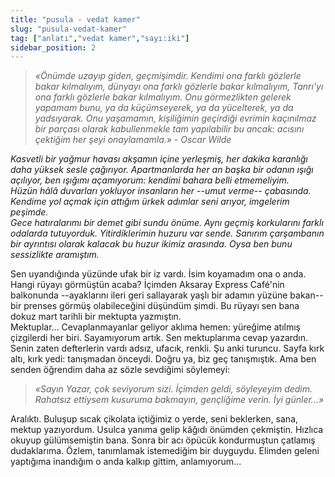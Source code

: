 ```yaml
---
title: "pusula - vedat kamer"
slug: "pusula-vedat-kamer"
tag: ["anlatı","vedat kamer","sayı:iki"]
sidebar_position: 2
---
```


> *«Önümde uzayıp giden, geçmişimdir. Kendimi ona farklı gözlerle bakar
> kılmalıyım, dünyayı ona farklı gözlerle bakar kılmalıyım, Tanrı'yı ona
> farklı gözlerle bakar kılmalıyım. Onu görmezlikten gelerek yapamam
> bunu, ya da küçümseyerek, ya da yücelterek, ya da yadsıyarak. Onu
> yaşamamın, kişiliğimin geçirdiği evrimin kaçınılmaz bir parçası olarak
> kabullenmekle tam yapılabilir bu ancak: acısını çektiğim her şeyi
> onaylamamla.» - Oscar Wilde*

*Kasvetli bir yağmur havası akşamın içine yerleşmiş, her dakika
karanlığı daha yüksek sesle çağırıyor. Apartmanlarda her an başka bir
odanın ışığı açılıyor, ben ışığımı açamıyorum: kendimi bahara belli
etmemeliyim.*\
*Hüzün hâlâ duvarları yokluyor insanların her --umut verme-- çabasında.
Kendime yol açmak için attığım ürkek adımlar seni arıyor, imgelerim
peşimde.*\
*Gece hatıralarımı bir demet gibi sundu önüme. Aynı geçmiş korkularını
farklı odalarda tutuyorduk. Yitirdiklerimin huzuru var sende. Sanırım
çarşambanın bir ayrıntısı olarak kalacak bu huzur ikimiz arasında. Oysa
ben bunu sessizlikte aramıştım.*

Sen uyandığında yüzünde ufak bir iz vardı. İsim koyamadım ona o anda.
Hangi rüyayı görmüştün acaba? İçimden Aksaray Express Café'nin
balkonunda --ayaklarını ileri geri sallayarak yaşlı bir adamın yüzüne
bakan-- bir prenses görmüş olabileceğini düşündüm şimdi. Bu rüyayı sen
bana dokuz mart tarihli bir mektupta yazmıştın.\
Mektuplar... Cevaplanmayanlar geliyor aklıma hemen: yüreğime atılmış
çizgilerdi her biri. Sayamıyorum artık. Sen mektuplarıma cevap yazardın.
Senin zaten defterlerin vardı adsız, ufacık, renkli. Şu anki turuncu.
Sayfa kırk altı, kırk yedi: tanışmadan önceydi. Doğru ya, biz geç
tanışmıştık. Ama ben senden öğrendim daha az sözle sevdiğimi söylemeyi:

> *«Sayın Yazar, çok seviyorum sizi. İçimden geldi, söyleyeyim dedim.
> Rahatsız ettiysem kusuruma bakmayın, gençliğime verin. İyi günler...»*

Aralıktı. Buluşup sıcak çikolata içtiğimiz o yerde, seni beklerken,
sana, mektup yazıyordum. Usulca yanıma gelip kâğıdı önümden çekmiştin.
Hızlıca okuyup gülümsemiştin bana. Sonra bir acı öpücük kondurmuştun
çatlamış dudaklarıma. Özlem, tanımlamak istemediğim bir duyguydu.
Elimden geleni yaptığıma inandığım o anda kalkıp gittim, anlamıyorum...

